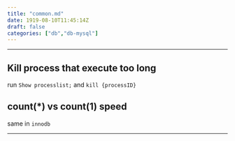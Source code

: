```yaml
---
title: "common.md"
date: 1919-08-10T11:45:14Z
draft: false
categories: ["db","db-mysql"]
---
```




---

## Kill process that execute too long

run `Show processlist;` and `kill {processID}`

## count(*) vs count(1) speed

same in `innodb`


---


